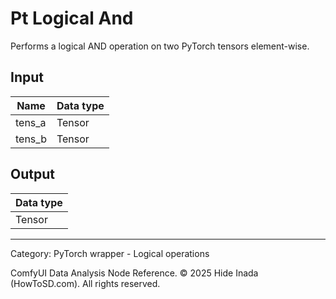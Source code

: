# Pt Logical And
Performs a logical AND operation on two PyTorch tensors element-wise.

## Input
| Name | Data type |
|---|---|
| tens_a | Tensor |
| tens_b | Tensor |

## Output
| Data type |
|---|
| Tensor |

<HR>
Category: PyTorch wrapper - Logical operations

ComfyUI Data Analysis Node Reference. © 2025 Hide Inada (HowToSD.com). All rights reserved.
